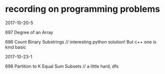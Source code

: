 # recording on programming problems

2017-10-20-5

697 Degree of an Array

696 Count Binary Substrings // interesting python solution! But c++ one is kind basic


2017-10-23-1

698 Partition to K Equal Sum Subsets // a little hard, dfs

